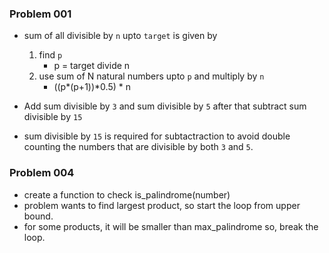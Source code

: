 ### Problem 001

-   sum of all divisible by `n` upto `target` is given by

    1. find `p`
        - p = target divide n
    2. use sum of N natural numbers upto `p` and multiply by `n`
        - ((p*(p+1))*0.5) \* n

-   Add sum divisible by `3` and sum divisible by `5` after that subtract sum divisible by `15`

-   sum divisible by `15` is required for subtactraction to avoid double counting the numbers that are divisible by both `3` and `5`.

### Problem 004

-   create a function to check is_palindrome(number)
-   problem wants to find largest product, so start the loop from upper bound.
-   for some products, it will be smaller than max_palindrome so, break the loop.
